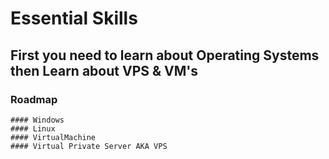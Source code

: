 # Essential Skills

## First you need to learn about Operating Systems then Learn about VPS & VM's
  ### Roadmap
    #### Windows
    #### Linux
    #### VirtualMachine
    #### Virtual Private Server AKA VPS
